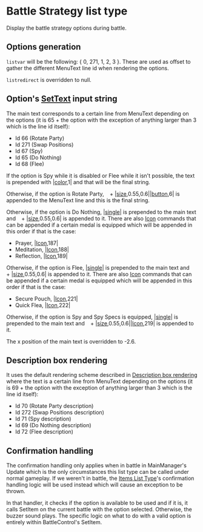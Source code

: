 # Battle Strategy list type

Display the battle strategy options during battle.

## Options generation

`listvar` will be the following: { 0, 271, 1, 2, 3 }. These are used as offset to gather the different MenuText line id when rendering the options.

`listredirect` is overridden to null.

## Option's [SetText](../../SetText/SetText.md) input string

The main text corresponds to a certain line from MenuText depending on the options (it is 65 + the option with the exception of anything larger than 3 which is the line id itself):

* Id 66 (Rotate Party)
* Id 271 (Swap Positions)
* Id 67 (Spy)
* Id 65 (Do Nothing)
* Id 68 (Flee)

If the option is Spy while it is disabled or Flee while it isn't possible, the text is prepended with |[color](../../SetText/Commands/Individual%20commands/Color.md),1| and that will be the final string.

Otherwise, if the option is Rotate Party, ` ` + |[size](../../SetText/Commands/Individual%20commands/size.md),0.55,0.6||[button](../../SetText/Commands/Individual%20commands/Button.md),6| is appended to the MenuText line and this is the final string.

Otherwise, if the option is Do Nothing, |[single](../../SetText/Commands/Individual%20commands/Single.md)\| is prepended to the main text and ` ` + |[size](../../SetText/Commands/Individual%20commands/size.md),0.55,0.6| is appended to it. There are also [Icon](../../SetText/Commands/Individual%20commands/Icon.md) commands that can be appended if a certain medal is equipped which will be appended in this order if that is the case:

* Prayer, |[Icon](../../SetText/Commands/Individual%20commands/Icon.md),187|
* Meditation, |[Icon](../../SetText/Commands/Individual%20commands/Icon.md),188|
* Reflection, |[Icon](../../SetText/Commands/Individual%20commands/Icon.md),189|

Otherwise, if the option is Flee, |[single](../../SetText/Commands/Individual%20commands/Single.md)\| is prepended to the main text and ` ` + |[size](../../SetText/Commands/Individual%20commands/size.md),0.55,0.6| is appended to it. There are also [Icon](../../SetText/Commands/Individual%20commands/Icon.md) commands that can be appended if a certain medal is equipped which will be appended in this order if that is the case:

* Secure Pouch, |[Icon](../../SetText/Commands/Individual%20commands/Icon.md),221|
* Quick Flea, |[Icon](../../SetText/Commands/Individual%20commands/Icon.md),222|

Otherwise, if the option is Spy and Spy Specs is equipped, |[single](../../SetText/Commands/Individual%20commands/Single.md)\| is prepended to the main text and ` ` + |[size](../../SetText/Commands/Individual%20commands/size.md),0.55,0.6||[Icon](../../SetText/Commands/Individual%20commands/Icon.md),219| is appended to it. 

The x position of the main text is overridden to -2.6.

## Description box rendering

It uses the default rendering scheme described in [Description box rendering](../ShowItemList%20Life%20Cycle/Description%20box%20rendering.md) where the text is a certain line from MenuText depending on the options (it is 69 + the option with the exception of anything larger than 3 which is the line id itself):

* Id 70 (Rotate Party description)
* Id 272 (Swap Positions description)
* Id 71 (Spy description)
* Id 69 (Do Nothing description)
* Id 72 (Flee description)

## Confirmation handling

The confirmation handling only applies when in battle in MainManager's Update which is the only circumstances this list type can be called under normal gameplay. If we weren't in battle, the [Items List Type](Items%20List%20Type.md)'s confirmation handling logic will be used instead which will cause an exception to be thrown.

In that handler, it checks if the option is available to be used and if it is, it calls SetItem on the current battle with the option selected. Otherwise, the buzzer sound plays. The specific logic on what to do with a valid option is entirely within BattleControl's SetItem.

